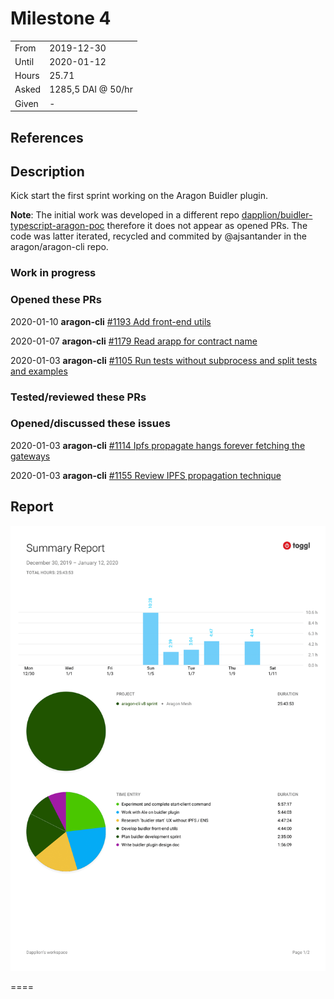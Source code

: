 # Milestone 4

|       |                    |
| ----- | ------------------ |
| From  | 2019-12-30         |
| Until | 2020-01-12         |
| Hours | 25.71              |
| Asked | 1285,5 DAI @ 50/hr |
| Given | -                  |

## References

## Description

Kick start the first sprint working on the Aragon Buidler plugin.

**Note**: The initial work was developed in a different repo [dapplion/buidler-typescript-aragon-poc](https://github.com/dapplion/buidler-typescript-aragon-poc) therefore it does not appear as opened PRs. The code was latter iterated, recycled and commited by @ajsantander in the aragon/aragon-cli repo.

### Work in progress

### Opened these PRs

2020-01-10 **aragon-cli** [#1193 Add front-end utils](https://github.com/aragon/aragon-cli/pull/1193)

2020-01-07 **aragon-cli** [#1179 Read arapp for contract name](https://github.com/aragon/aragon-cli/pull/1179)

2020-01-03 **aragon-cli** [#1105 Run tests without subprocess and split tests and examples](https://github.com/aragon/aragon-cli/pull/1105)

### Tested/reviewed these PRs

### Opened/discussed these issues

2020-01-03 **aragon-cli** [#1114 Ipfs propagate hangs forever fetching the gateways](https://github.com/aragon/aragon-cli/issues/1114)

2020-01-03 **aragon-cli** [#1155 Review IPFS propagation technique](https://github.com/aragon/aragon-cli/issues/1155)

## Report

![Time-tracking report](assets/lion-milestone-06-timing-report.png)

====
